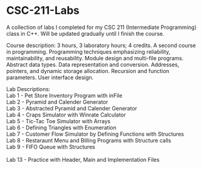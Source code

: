 # CSC-211-Labs
A collection of labs I completed for my CSC 211 (Intermediate Programming) class in C++. Will be updated gradually until I finish the course.


Course description: 3 hours, 3 laboratory hours; 4 credits. A second course in programming. Programming techniques emphasizing reliability, maintainability, and reusability. Module design and multi-file programs. Abstract data types. Data representation and conversion. Addresses, pointers, and dynamic storage allocation. Recursion and function parameters. User interface design.  <br />

Lab Descriptions: <br />
Lab 1 - Pet Store Inventory Program with inFile <br />
Lab 2 - Pyramid and Calender Generator <br />
Lab 3 - Abstracted Pyramid and Calender Generator <br/>
Lab 4 - Craps Simulator with Winrate Calculator <br /> 
Lab 5 - Tic-Tac Toe Simulator with Arrays <br />
Lab 6 - Defining Triangles with Enumeration <br /> 
Lab 7 - Customer Flow Simulator by Defining Functions with Structures <br /> 
Lab 8 - Restaraunt Menu and Billing Programs with Structure calls <br /> 
Lab 9 - FIFO Queue with Structures <br />  
Lab 13 - Practice with Header, Main and Implementation Files <br />
